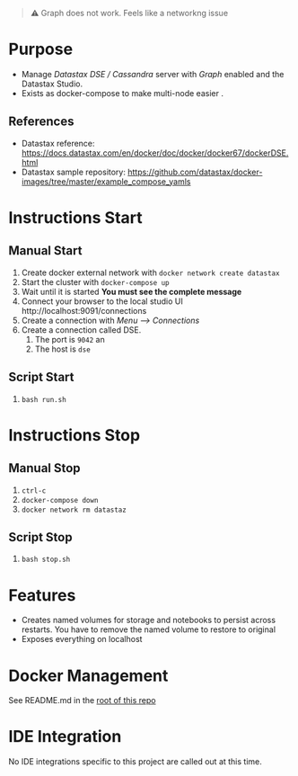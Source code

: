 > :warning:  Graph does not work. Feels like a networkng issue

# Purpose
* Manage _Datastax DSE / Cassandra_ server with _Graph_ enabled and the Datastax Studio. 
* Exists as docker-compose to make multi-node easier .

## References
* Datastax reference: https://docs.datastax.com/en/docker/doc/docker/docker67/dockerDSE.html
* Datastax sample repository: https://github.com/datastax/docker-images/tree/master/example_compose_yamls

# Instructions Start
## Manual Start
1. Create docker external network with `docker network create datastax`
1. Start the cluster with `docker-compose up`
1. Wait until it is started **You must see the complete message**
1. Connect your browser to the local studio UI http://localhost:9091/connections
1. Create a connection with _Menu --> Connections_
1. Create a connection called DSE.  
    1. The port is `9042` an
    1. The host is `dse`

## Script Start
1. `bash run.sh`

# Instructions Stop
## Manual Stop 
1. `ctrl-c`
1. `docker-compose down`
1. `docker network rm datastaz`

## Script Stop
1. `bash stop.sh`

# Features
* Creates named volumes for storage and notebooks to persist across restarts.  You have to remove the named volume to restore to original
* Exposes everything on localhost

# Docker Management
See README.md in the [root of this repo](../README.md)

# IDE Integration
No IDE integrations specific to this project are called out at this time.